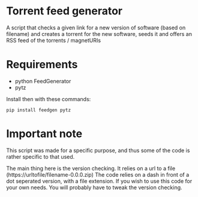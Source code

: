# Torrent feed generator
A script that checks a given link for a new version of software (based on filename)
and creates a torrent for the new software, seeds it and offers an RSS feed of
the torrents / magnetURIs

# Requirements

* python FeedGenerator
* pytz

Install then with these commands:

    pip install feedgen pytz

# Important note
This script was made for a specific purpose, and thus some of the code is rather specific to that used.

The main thing here is the version checking. It relies on a url to a file (https://urltofile/filename-0.0.0.zip)
The code relies on a dash in front of a dot seperated version, with a file extension.
If you wish to use this code for your own needs. You will probably have to tweak the version checking.
